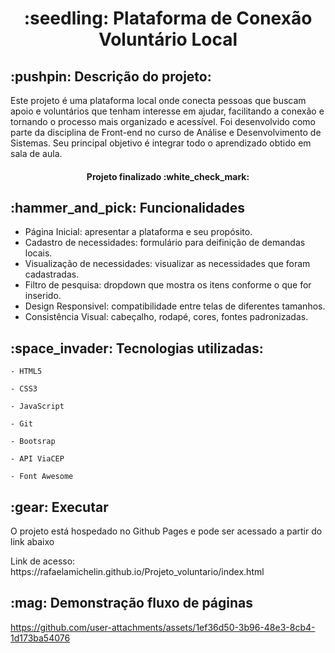 <h1 align="center"> :seedling: Plataforma de Conexão Voluntário Local </h1> 
<h2> :pushpin: Descrição do projeto:</h2>
<p>Este projeto é uma plataforma local onde conecta pessoas que buscam apoio e voluntários que tenham interesse em ajudar, facilitando a conexão e tornando o processo mais organizado e acessível. Foi desenvolvido como parte da disciplina de Front-end no curso de Análise e Desenvolvimento de Sistemas. Seu principal objetivo é integrar todo o aprendizado obtido em sala de aula.</p>

<h4 align="center"> Projeto finalizado :white_check_mark: </h4>

<h2> :hammer_and_pick: Funcionalidades</h2>

- Página Inicial: apresentar a plataforma e seu propósito.
- Cadastro de necessidades: formulário para deifinição de demandas locais.
- Visualização de necessidades: visualizar as necessidades que foram cadastradas.
- Filtro de pesquisa: dropdown que mostra os itens conforme o que for inserido.
- Design Responsivel: compatibilidade entre telas de diferentes tamanhos.
- Consistência Visual: cabeçalho, rodapé, cores, fontes padronizadas.

<h2> :space_invader: Tecnologias utilizadas:</h2>

`- HTML5`

`- CSS3`

`- JavaScript`

`- Git`

`- Bootsrap`

`- API ViaCEP`

`- Font Awesome`

<h2> :gear: Executar</h2>
<p> O projeto está hospedado no Github Pages e pode ser acessado a partir do link abaixo</p>
<p>Link de acesso: https://rafaelamichelin.github.io/Projeto_voluntario/index.html </p>

<h2> :mag: Demonstração fluxo de páginas</h2>


https://github.com/user-attachments/assets/1ef36d50-3b96-48e3-8cb4-1d173ba54076

